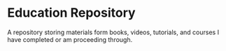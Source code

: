 # Education Repository
A repository storing materials form books, videos, tutorials, and courses I have completed or am proceeding through.
